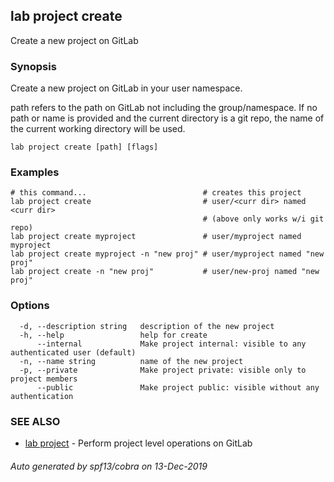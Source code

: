 ## lab project create

Create a new project on GitLab

### Synopsis

Create a new project on GitLab in your user namespace.

path refers to the path on GitLab not including the group/namespace. If no path
or name is provided and the current directory is a git repo, the name of the
current working directory will be used.

```
lab project create [path] [flags]
```

### Examples

```
# this command...                          # creates this project
lab project create                         # user/<curr dir> named <curr dir>
                                           # (above only works w/i git repo)
lab project create myproject               # user/myproject named myproject
lab project create myproject -n "new proj" # user/myproject named "new proj"
lab project create -n "new proj"           # user/new-proj named "new proj"
```

### Options

```
  -d, --description string   description of the new project
  -h, --help                 help for create
      --internal             Make project internal: visible to any authenticated user (default)
  -n, --name string          name of the new project
  -p, --private              Make project private: visible only to project members
      --public               Make project public: visible without any authentication
```

### SEE ALSO

* [lab project](lab_project.md)	 - Perform project level operations on GitLab

###### Auto generated by spf13/cobra on 13-Dec-2019
